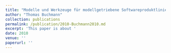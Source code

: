 ```yaml
---
title: "Modelle und Werkzeuge für modellgetriebene Softwareproduktlinien am Beispiel von Softwarekonfigurationsverwaltungssystemen"
author: "Thomas Buchmann"
collection: publications
permalink: /publication/2010-Buchmann2010.md
excerpt: 'This paper is about '
date: 2010
venue: ''
paperurl: ''
---
```

